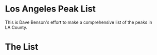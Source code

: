 # Los Angeles Peak List
This is Dave Benson's effort to make a comprehensive list of the peaks in LA County.

# The List

